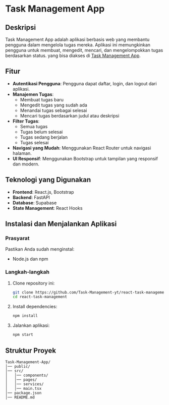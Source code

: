 # Task Management App

## Deskripsi

Task Management App adalah aplikasi berbasis web yang membantu pengguna dalam mengelola tugas mereka. Aplikasi ini memungkinkan pengguna untuk membuat, mengedit, mencari, dan mengelompokkan tugas berdasarkan status. yang bisa diakses di [Task Management App](https://react-task-management-lime.vercel.app/).

## Fitur

- **Autentikasi Pengguna**: Pengguna dapat daftar, login, dan logout dari aplikasi.
- **Manajemen Tugas**:
  - Membuat tugas baru
  - Mengedit tugas yang sudah ada
  - Menandai tugas sebagai selesai
  - Mencari tugas berdasarkan judul atau deskripsi
- **Filter Tugas**:
  - Semua tugas
  - Tugas belum selesai
  - Tugas sedang berjalan
  - Tugas selesai
- **Navigasi yang Mudah**: Menggunakan React Router untuk navigasi halaman.
- **UI Responsif**: Menggunakan Bootstrap untuk tampilan yang responsif dan modern.

## Teknologi yang Digunakan

- **Frontend**: React.js, Bootstrap
- **Backend**: FastAPI
- **Database**: Supabase
- **State Management**: React Hooks

## Instalasi dan Menjalankan Aplikasi

### Prasyarat

Pastikan Anda sudah menginstal:

- Node.js dan npm

### Langkah-langkah

1. Clone repository ini:
   ```bash
   git clone https://github.com/Task-Management-yt/react-task-management.git
   cd react-task-management
   ```
2. Install dependencies:
   ```bash
   npm install
   ```
3. Jalankan aplikasi:
   ```bash
   npm start
   ```

## Struktur Proyek

```
Task-Management-App/
│── public/
│── src/
│   │── components/
│   │── pages/
│   │── services/
│   │── main.tsx
│── package.json
│── README.md
```
